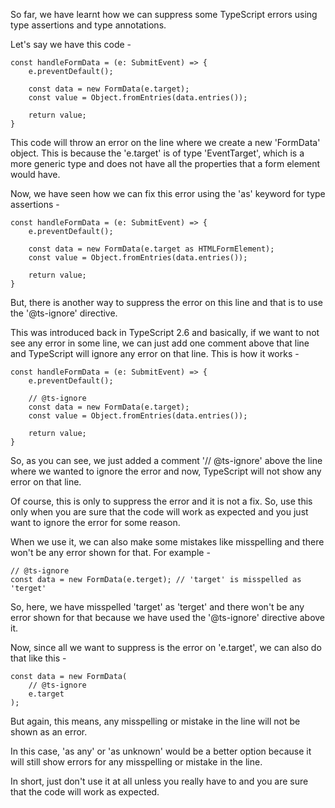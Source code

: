 So far, we have learnt how we can suppress some TypeScript errors using type assertions and type annotations.

Let's say we have this code -

    const handleFormData = (e: SubmitEvent) => {
        e.preventDefault();

        const data = new FormData(e.target);
        const value = Object.fromEntries(data.entries());

        return value;
    }

This code will throw an error on the line where we create a new 'FormData' object. This is because the 'e.target' is of type 'EventTarget', which is a more generic type and does not have all the properties that a form element would have.

Now, we have seen how we can fix this error using the 'as' keyword for type assertions  - 

    const handleFormData = (e: SubmitEvent) => {
        e.preventDefault();

        const data = new FormData(e.target as HTMLFormElement);
        const value = Object.fromEntries(data.entries());

        return value;
    }

But, there is another way to suppress the error on this line and that is to use the '@ts-ignore' directive.

This was introduced back in TypeScript 2.6 and basically, if we want to not see any error in some line, we can just add one comment above that line and TypeScript will ignore any error on that line. This is how it works -

    const handleFormData = (e: SubmitEvent) => {
        e.preventDefault();

        // @ts-ignore
        const data = new FormData(e.target);
        const value = Object.fromEntries(data.entries());

        return value;
    }

So, as you can see, we just added a comment '// @ts-ignore' above the line where we wanted to ignore the error and now, TypeScript will not show any error on that line.

Of course, this is only to suppress the error and it is not a fix. So, use this only when you are sure that the code will work as expected and you just want to ignore the error for some reason.

When we use it, we can also make some mistakes like misspelling and there won't be any error shown for that. For example -

    // @ts-ignore
    const data = new FormData(e.terget); // 'target' is misspelled as 'terget'

So, here, we have misspelled 'target' as 'terget' and there won't be any error shown for that because we have used the '@ts-ignore' directive above it.

Now, since all we want to suppress is the error on 'e.target', we can also do that like this -

    const data = new FormData(
        // @ts-ignore
        e.target
    );

But again, this means, any misspelling or mistake in the line will not be shown as an error.

In this case, 'as any' or 'as unknown' would be a better option because it will still show errors for any misspelling or mistake in the line.

In short, just don't use it at all unless you really have to and you are sure that the code will work as expected.